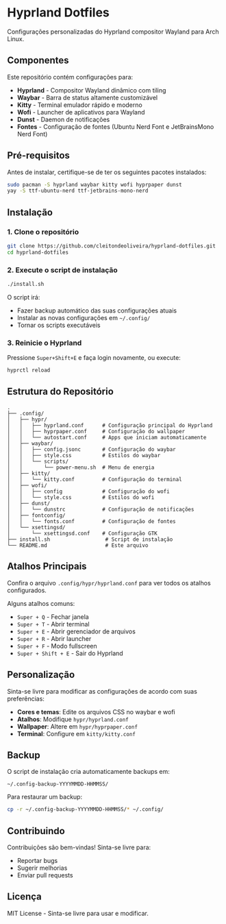 # Hyprland Dotfiles

Configurações personalizadas do Hyprland compositor Wayland para Arch Linux.

## Componentes

Este repositório contém configurações para:

- **Hyprland** - Compositor Wayland dinâmico com tiling
- **Waybar** - Barra de status altamente customizável
- **Kitty** - Terminal emulador rápido e moderno
- **Wofi** - Launcher de aplicativos para Wayland
- **Dunst** - Daemon de notificações
- **Fontes** - Configuração de fontes (Ubuntu Nerd Font e JetBrainsMono Nerd Font)

## Pré-requisitos

Antes de instalar, certifique-se de ter os seguintes pacotes instalados:

```bash
sudo pacman -S hyprland waybar kitty wofi hyprpaper dunst
yay -S ttf-ubuntu-nerd ttf-jetbrains-mono-nerd
```

## Instalação

### 1. Clone o repositório

```bash
git clone https://github.com/cleitondeoliveira/hyprland-dotfiles.git
cd hyprland-dotfiles
```

### 2. Execute o script de instalação

```bash
./install.sh
```

O script irá:
- Fazer backup automático das suas configurações atuais
- Instalar as novas configurações em `~/.config/`
- Tornar os scripts executáveis

### 3. Reinicie o Hyprland

Pressione `Super+Shift+E` e faça login novamente, ou execute:

```bash
hyprctl reload
```

## Estrutura do Repositório

```
.
├── .config/
│   ├── hypr/
│   │   ├── hyprland.conf      # Configuração principal do Hyprland
│   │   ├── hyprpaper.conf     # Configuração do wallpaper
│   │   └── autostart.conf     # Apps que iniciam automaticamente
│   ├── waybar/
│   │   ├── config.jsonc       # Configuração do waybar
│   │   ├── style.css          # Estilos do waybar
│   │   └── scripts/
│   │       └── power-menu.sh  # Menu de energia
│   ├── kitty/
│   │   └── kitty.conf         # Configuração do terminal
│   ├── wofi/
│   │   ├── config             # Configuração do wofi
│   │   └── style.css          # Estilos do wofi
│   ├── dunst/
│   │   └── dunstrc            # Configuração de notificações
│   ├── fontconfig/
│   │   └── fonts.conf         # Configuração de fontes
│   └── xsettingsd/
│       └── xsettingsd.conf    # Configuração GTK
├── install.sh                  # Script de instalação
└── README.md                   # Este arquivo
```

## Atalhos Principais

Confira o arquivo `.config/hypr/hyprland.conf` para ver todos os atalhos configurados.

Alguns atalhos comuns:
- `Super + Q` - Fechar janela
- `Super + T` - Abrir terminal
- `Super + E` - Abrir gerenciador de arquivos
- `Super + R` - Abrir launcher
- `Super + F` - Modo fullscreen
- `Super + Shift + E` - Sair do Hyprland

## Personalização

Sinta-se livre para modificar as configurações de acordo com suas preferências:

- **Cores e temas**: Edite os arquivos CSS no waybar e wofi
- **Atalhos**: Modifique `hypr/hyprland.conf`
- **Wallpaper**: Altere em `hypr/hyprpaper.conf`
- **Terminal**: Configure em `kitty/kitty.conf`

## Backup

O script de instalação cria automaticamente backups em:
```
~/.config-backup-YYYYMMDD-HHMMSS/
```

Para restaurar um backup:
```bash
cp -r ~/.config-backup-YYYYMMDD-HHMMSS/* ~/.config/
```

## Contribuindo

Contribuições são bem-vindas! Sinta-se livre para:
- Reportar bugs
- Sugerir melhorias
- Enviar pull requests

## Licença

MIT License - Sinta-se livre para usar e modificar.
